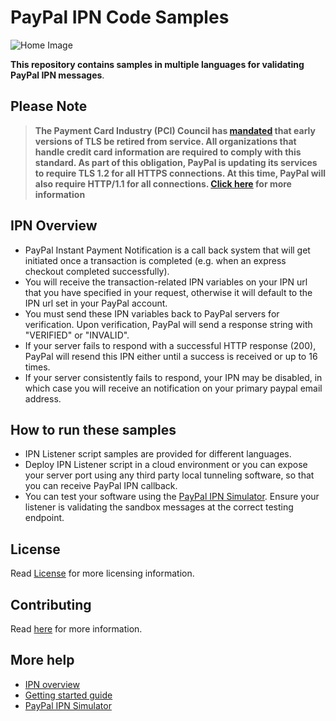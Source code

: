 # PayPal IPN Code Samples

![Home Image](https://raw.githubusercontent.com/wiki/paypal/PayPal-PHP-SDK/images/homepage.jpg)


**This repository contains samples in multiple languages for validating PayPal IPN messages**.

## Please Note
> **The Payment Card Industry (PCI) Council has [mandated](http://blog.pcisecuritystandards.org/migrating-from-ssl-and-early-tls) that early versions of TLS be retired from service.  All organizations that handle credit card information are required to comply with this standard. As part of this obligation, PayPal is updating its services to require TLS 1.2 for all HTTPS connections. At this time, PayPal will also require HTTP/1.1 for all connections. [Click here](https://github.com/paypal/tls-update) for more information**


## IPN Overview

* PayPal Instant Payment Notification is a call back system that will get initiated once a transaction is completed (e.g. when an express checkout completed successfully).
* You will receive the transaction-related IPN variables on your IPN url that you have specified in your request, otherwise it will default to the IPN url set in your PayPal account.
*  You must send these IPN variables back to PayPal servers for verification. Upon verification, PayPal will send
a response string with "VERIFIED" or "INVALID".
* If your server fails to respond with a successful HTTP response (200), PayPal will resend this IPN either until a success is received or up to 16 times.
* If your server consistently fails to respond, your IPN may be disabled, in which case you will receive an notification on your primary paypal email address. 

## How to run these samples

* IPN Listener script samples are provided for different languages.
* Deploy IPN Listener script in a cloud environment or you can expose your server port using any third party local tunneling software, so that you can receive PayPal IPN callback.
* You can test your software using the [PayPal IPN Simulator](https://developer.paypal.com/developer/ipnSimulator/). Ensure your listener is validating the sandbox messages at the correct testing endpoint. 

## License

Read [License](LICENSE) for more licensing information.

## Contributing

Read [here](CONTRIBUTING.md) for more information.

## More help
* [IPN overview](https://developer.paypal.com/docs/classic/products/instant-payment-notification/)
* [Getting started guide](https://developer.paypal.com/webapps/developer/docs/classic/ipn/integration-guide/IPNIntro/)
* [PayPal IPN Simulator](https://developer.paypal.com/developer/ipnSimulator/)
